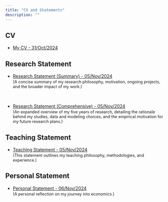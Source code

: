 ```yaml
---
title: "CV and Statements"
description: ""
---
```



## CV 

* <a href="/pdf/DarapheakTin_CV.pdf" target="_blank">My CV - 31/Oct/2024</a>

## Research Statement

* <a href="/pdf/DarapheakTin__Research_Statement_Summary.pdf" target="_blank">Research Statement (Summary) - 05/Nov/2024</a>  
<span style="font-size:0.9em;">(A concise summary of my research philosophy, motivation, ongoing projects, and the broader impact of my work.)</span>

<br>

* <a href="/pdf/DarapheakTin__Research_Statement_Comprehensive.pdf" target="_blank">Research Statement (Comprehensive) - 05/Nov/2024</a>   
<span style="font-size:0.9em;">(An expanded overview of my five years of research, detailing the rationale behind my studies, data and modeling choices, and the empirical motivation for my future research plans.)</span>

## Teaching Statement 

* <a href="/pdf/DarapheakTin__Teaching_Statement.pdf" target="_blank">Teaching Statement - 05/Nov/2024</a>  
<span style="font-size:0.9em;">(This statement outlines my teaching philosophy, methodologies, and experience.)</span>

## Personal Statement 

* <a href="/pdf/DarapheakTin__Personal_Statement.pdf" target="_blank">Personal Statement - 06/Nov/2024</a>  
<span style="font-size:0.9em;">(A personal reflection on my journey into economics.)</span>

<!--
<font size="3">(This summary research statement provides a summary of my research philosophy, motivation, current and future projects, and impact and relevance of my work.)</font>

<font size="3">(his comprehensive statement is an overview of my 5 years of research and how it has shaped my thinking about the economics concerning taxation and transfers, providing further explanation on the rationale behind my studies, including choice of data and model, my future research plan and motivation behind these plans.</font>

<small>This text is smaller.</small>

<big>This text is bigger.</big>

<font size="2">This text is smaller than default.</font>
-->